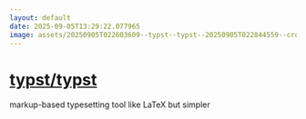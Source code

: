 ```yaml
---
layout: default
date: 2025-09-05T13:29:22.077965
image: assets/20250905T022603609--typst--typst--20250905T022844559--cropped.png
---
```


# [typst/typst](https://github.com/typst/typst)

markup-based typesetting tool like LaTeX but simpler
